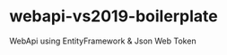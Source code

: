 # webapi-vs2019-boilerplate
WebApi using EntityFramework &amp; Json Web Token

<pre>
<?xml version="1.0" encoding="utf-8"?>
<packages>
  <package id="AutoMapper" version="7.0.1" targetFramework="net452" />
  <package id="EntityFramework" version="6.4.4" targetFramework="net452" />
  <package id="Hangfire.Core" version="1.7.22" targetFramework="net452" />
  <package id="Hangfire.MemoryStorage" version="1.7.0" targetFramework="net452" />
  <package id="jQuery" version="1.6.4" targetFramework="net452" />
  <package id="Microsoft.AspNet.Cors" version="5.2.7" targetFramework="net452" />
  <package id="Microsoft.AspNet.Razor" version="3.2.7" targetFramework="net452" />
  <package id="Microsoft.AspNet.SignalR" version="2.4.2" targetFramework="net452" />
  <package id="Microsoft.AspNet.SignalR.Core" version="2.4.2" targetFramework="net452" />
  <package id="Microsoft.AspNet.SignalR.JS" version="2.4.2" targetFramework="net452" />
  <package id="Microsoft.AspNet.SignalR.Owin" version="1.2.2" targetFramework="net452" />
  <package id="Microsoft.AspNet.SignalR.SystemWeb" version="2.4.2" targetFramework="net452" />
  <package id="Microsoft.AspNet.WebApi" version="5.2.7" targetFramework="net452" />
  <package id="Microsoft.AspNet.WebApi.Client" version="5.2.7" targetFramework="net452" />
  <package id="Microsoft.AspNet.WebApi.Core" version="5.2.7" targetFramework="net452" />
  <package id="Microsoft.AspNet.WebApi.Cors" version="5.2.7" targetFramework="net452" />
  <package id="Microsoft.AspNet.WebApi.WebHost" version="5.2.7" targetFramework="net452" />
  <package id="Microsoft.CodeDom.Providers.DotNetCompilerPlatform" version="2.0.1" targetFramework="net452" />
  <package id="Microsoft.IdentityModel.JsonWebTokens" version="6.11.0" targetFramework="net452" />
  <package id="Microsoft.IdentityModel.Logging" version="6.11.0" targetFramework="net452" />
  <package id="Microsoft.IdentityModel.Tokens" version="6.11.0" targetFramework="net452" />
  <package id="Microsoft.Owin" version="2.1.0" targetFramework="net452" />
  <package id="Microsoft.Owin.Host.SystemWeb" version="2.1.0" targetFramework="net452" />
  <package id="Microsoft.Owin.Security" version="2.1.0" targetFramework="net452" />
  <package id="Microsoft.Web.Infrastructure" version="1.0.0.0" targetFramework="net452" />
  <package id="Newtonsoft.Json" version="12.0.2" targetFramework="net452" />
  <package id="Owin" version="1.0" targetFramework="net452" />
  <package id="Swashbuckle" version="5.6.0" targetFramework="net452" />
  <package id="Swashbuckle.Core" version="5.6.0" targetFramework="net452" />
  <package id="System.IdentityModel.Tokens.Jwt" version="6.11.0" targetFramework="net452" />
  <package id="System.ValueTuple" version="4.5.0" targetFramework="net452" />
  <package id="TuesPechkin" version="2.1.1" targetFramework="net452" />
  <package id="TuesPechkin.Wkhtmltox.Win32" version="0.12.2.1" targetFramework="net452" />
  <package id="WebActivatorEx" version="2.2.0" targetFramework="net452" />
</packages>
</pre>
